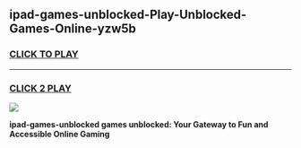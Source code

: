 
## ipad-games-unblocked-Play-Unblocked-Games-Online-yzw5b
<h3>
<a href="https://premium76.site?title=ipad-games-unblocked&ref=25A">CLICK TO PLAY</a></h3>
<hr>

<h3>
<a href="https://premium76.site?title=ipad-games-unblocked&ref=25A">CLICK 2 PLAY</a>
  
</h3>

<a href="https://premium76.site?title=ipad-games-unblocked&ref=25A"><img src="https://clearcache.store/games.png"></a>


**ipad-games-unblocked games unblocked: Your Gateway to Fun and Accessible Online Gaming**
